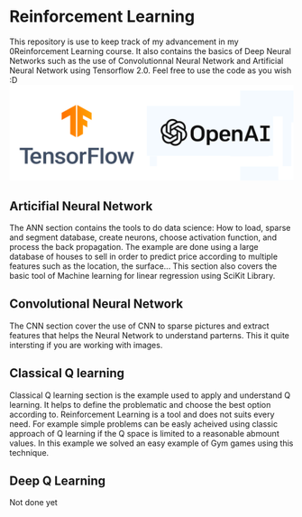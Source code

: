 # Reinforcement Learning
This repository is use to keep track of my advancement in my 0Reinforcement Learning course. It also contains the basics of Deep Neural Networks such as the use of Convolutionnal Neural Network and Artificial Neural Network using Tensorflow 2.0. Feel free to use the code as you wish :D
![alt text](https://github.com/Tim-HW/Reinforcement_Learning/blob/main/TensorFlow_logo.svg.png)


## Articifial Neural Network
The ANN section contains the tools to do data science: How to load, sparse and segment database, create neurons, choose activation function, and process the back propagation. The example are done using a large database of houses to sell in order to predict price according to multiple features such as the location, the surface...
This section also covers the basic tool of Machine learning for linear regression using SciKit Library.

## Convolutional Neural Network
The CNN section cover the use of CNN to sparse pictures and extract features that helps the Neural Network to understand parterns. This it quite intersting if you are working with images.

## Classical Q learning
Classical Q learning section is the example used to apply and understand Q learning. It helps to define the problematic and choose the best option according to. Reinforcement Learning is a tool and does not suits every need. For example simple problems can be easly acheived using classic approach of Q learning if the Q space is limited to a reasonable abmount values. In this example we solved an easy example of Gym games using this technique.

## Deep Q Learning
Not done yet
